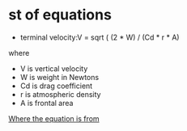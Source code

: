 # st of equations
* terminal velocity:V = sqrt ( (2 * W) / (Cd * r * A)

where
* V is vertical velocity
* W is weight in Newtons
* Cd is drag coefficient
* r is atmospheric density
* A is frontal area

[Where the equation is from](https://www.grc.nasa.gov/www/k-12/airplane/termv.html)

